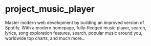 # project_music_player
Master modern web development by building an improved version of Spotify. With a modern homepage, fully-fledged music player, search, lyrics, song exploration features, search, popular music around you, worldwide top charts, and much more...
